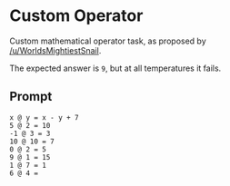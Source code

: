 # Custom Operator

Custom mathematical operator task, as proposed by [/u/WorldsMightiestSnail](https://www.reddit.com/r/MachineLearning/comments/hc4i4l/d_i_will_be_running_experiments_on_openais_gpt3/fvfgo0w/).

The expected answer is `9`, but at all temperatures it fails.

## Prompt

```
x @ y = x - y + 7
5 @ 2 = 10
-1 @ 3 = 3
10 @ 10 = 7
0 @ 2 = 5
9 @ 1 = 15
1 @ 7 = 1
6 @ 4 =
```
